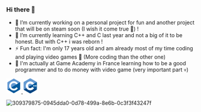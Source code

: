### Hi there 👋

- 🔭 I’m currently working on a personal project for fun and another project that will be on steam soon (I wish it come true 🙏) !
- 🌱 I’m currently learning C++ and C last year and not a big of it to be honest. But with C++ i was reborn !
- ⚡ Fun fact: I'm only 17 years old and am already most of my time coding and playing video games 🗿 (More coding than the other one)
- 📖 I'm actually at Game Academy in France learning how to be a good programmer and to do money with video game (very important part 💀)

<p align="left"> <a href="https://www.cprogramming.com/" target="_blank" rel="noreferrer"> <img src="https://raw.githubusercontent.com/devicons/devicon/master/icons/c/c-original.svg" alt="c" width="40" height="40"/> </a> <a href="https://www.w3schools.com/cpp/" target="_blank" rel="noreferrer"> <img src="https://raw.githubusercontent.com/devicons/devicon/master/icons/cplusplus/cplusplus-original.svg" alt="cplusplus" width="40" height="40"/> </a> </p>

![309379875-0945dda0-0d78-499a-8e6b-0c3f3f43247f](https://github.com/sharllesse/sharllesse/assets/95613353/0907e645-71ee-4496-ade7-3f1ccab9c482)
<!--
**sharllesse/sharllesse** is a ✨ _special_ ✨ repository because its `README.md` (this file) appears on your GitHub profile.

Here are some ideas to get you started:

- 🔭 I’m currently working on ...
- 🌱 I’m currently learning ...
- 👯 I’m looking to collaborate on ...
- 🤔 I’m looking for help with ...
- 💬 Ask me about ...
- 📫 How to reach me: ...
- 😄 Pronouns: ...
- ⚡ Fun fact: ...
-->
